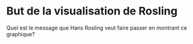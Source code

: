 # But de la visualisation de Rosling

Quel est le message que Hans Rosling veut faire passer en montrant ce graphique?